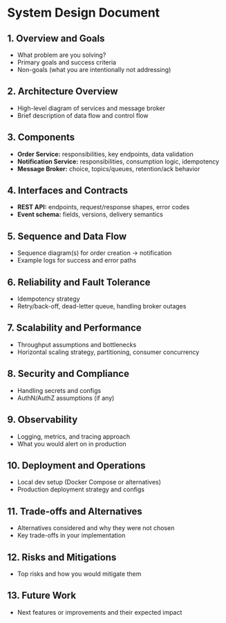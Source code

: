 # System Design Document

## 1. Overview and Goals
- What problem are you solving?
- Primary goals and success criteria
- Non-goals (what you are intentionally not addressing)

## 2. Architecture Overview
- High-level diagram of services and message broker
- Brief description of data flow and control flow

## 3. Components
- **Order Service:** responsibilities, key endpoints, data validation
- **Notification Service:** responsibilities, consumption logic, idempotency
- **Message Broker:** choice, topics/queues, retention/ack behavior

## 4. Interfaces and Contracts
- **REST API:** endpoints, request/response shapes, error codes
- **Event schema:** fields, versions, delivery semantics

## 5. Sequence and Data Flow
- Sequence diagram(s) for order creation → notification
- Example logs for success and error paths

## 6. Reliability and Fault Tolerance
- Idempotency strategy
- Retry/back-off, dead-letter queue, handling broker outages

## 7. Scalability and Performance
- Throughput assumptions and bottlenecks
- Horizontal scaling strategy, partitioning, consumer concurrency

## 8. Security and Compliance
- Handling secrets and configs
- AuthN/AuthZ assumptions (if any)

## 9. Observability
- Logging, metrics, and tracing approach
- What you would alert on in production

## 10. Deployment and Operations
- Local dev setup (Docker Compose or alternatives)
- Production deployment strategy and configs

## 11. Trade-offs and Alternatives
- Alternatives considered and why they were not chosen
- Key trade-offs in your implementation

## 12. Risks and Mitigations
- Top risks and how you would mitigate them

## 13. Future Work
- Next features or improvements and their expected impact
